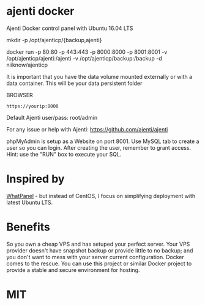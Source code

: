 # ajenti docker
Ajenti Docker control panel with Ubuntu 16.04 LTS

mkdir -p /opt/ajenticp/{backup,ajenti}

docker run -p 80:80 -p 443:443 -p 8000:8000 -p 8001:8001 -v /opt/ajenticp/ajenti:/ajenti -v /opt/ajenticp/backup:/backup -d niiknow/ajenticp

It is important that you have the data volume mounted externally or with a data container.  This will be your data persistent folder

BROWSER
```
https://yourip:8000
```

Default Ajenti user/pass: root/admin

For any issue or help with Ajenti: https://github.com/ajenti/ajenti

phpMyAdmin is setup as a Website on port 8001.  Use MySQL tab to create a user so you can login.  After creating the user, remember to grant access.  Hint: use the "RUN" box to execute your SQL.

# Inspired by
[WhatPanel](https://github.com/paimpozhil/WhatPanel) - but instead of CentOS, I focus on simplifying deployment with latest Ubuntu LTS. 

# Benefits
So you own a cheap VPS and has setuped your perfect server.  Your VPS provider doesn't have snapshot backup or provide little to no backup; and you don't want to mess with your server current configuration.  Docker comes to the rescue.  You can use this project or similar Docker project to provide a stable and secure environment for hosting.

# MIT